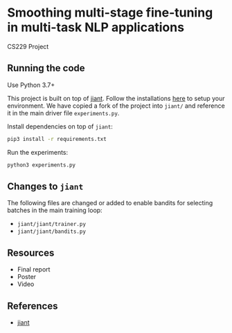 # Smoothing multi-stage fine-tuning in multi-task NLP applications
CS229 Project

## Running the code
Use Python 3.7+

This project is built on top of [jiant](https://github.com/nyu-mll/jiant). Follow the installations [here](https://github.com/nyu-mll/jiant/blob/master/tutorials/setup_tutorial.md) to setup your environment. We have copied a fork of the project into `jiant/` and reference it in the main driver file `experiments.py`.

Install dependencies on top of `jiant`:
```bash
pip3 install -r requirements.txt
```

Run the experiments:
```bash
python3 experiments.py
```

## Changes to `jiant`
The following files are changed or added to enable bandits for selecting batches in the main training loop:
- `jiant/jiant/trainer.py`
- `jiant/jiant/bandits.py`

## Resources
- Final report
- Poster
- Video

## References
- [jiant](https://github.com/nyu-mll/jiant)
